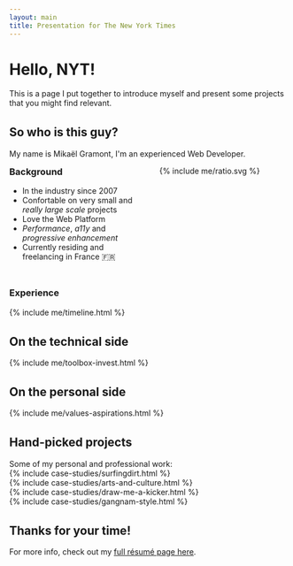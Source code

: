 ```yaml
---
layout: main
title: Presentation for The New York Times 
---
```


<style>
hr {
  opacity: .2;
  margin: 2rem auto 1rem;
  width: 50%;
  min-width: 250px;
}

.low-header {
  margin-top: 0;
}

.mid-header {
  margin-top: 1rem;
}

.high-header {
  margin-top: 2rem;
}

.value {
  font-weight: bold;
}

.wrapping-container {
  display: flex;
  flex-wrap: wrap;
}

.ratio {
  width: 320px;
  margin: 0 auto;
}

.toolbox-invest {
  display: flex;
  flex-wrap: wrap;
}
.toolbox-container {
  flex: 2 0;
  min-width: 16rem;
}

.invest {
  flex: 1 0;
  min-width: 12rem;
}

@media screen and (min-width: 800px) {
    .wrapping-container {
      flex-wrap: nowrap;
    }
    .ratio {
      width: 400px;
      margin-left: 40px;
    }
}

.projects,
.toolbox {
  list-style: none;
  margin: 0;
  padding: 0;
}
.project-title {
  display: inline;
  font-size: 16px;
}
.project-title:hover {
  cursor: pointer;
}
.project-date, .tools {
  font-family: Muli, sans-serif;
  font-weight: normal;
}

@media screen and (min-width: 376px) {
    .projects li hr {
        display: none;
    }
}

.toolbox {
  display: flex;
  flex-wrap: wrap;
  max-width: 600px;
  margin: 0 auto;  
  padding: .5rem;
  justify-content: space-around;
  align-items: center;
}
.toolbox li {
    display: contents;
}

.timeline-section {
    position: relative;
}

.experience {
    position: absolute;
    top: -2.6rem;
    left: 50%;
    transform: translateX(-50%);
    width: 300px;
    height: 3.9rem;
    margin: .5rem auto;
    text-align: center;
    line-height: 1.3rem;
}
.timeline:hover {
    cursor: pointer;
}
.role,
.label,
.location {
    margin: 0;
}
.role,
.label {
    font-weight: bold;
}
.location {
    font-weight: normal;
}

.timeline-table {
    margin: 1rem auto 0;
}
.timeline-table td {
    border: 1px solid #333;
    border-color: var(--font-color);
    padding: 3px;
    font-size: 1rem;
    font-size: clamp(.75rem, 1.5vw, 1.5rem);
}
.invest-list {
    margin: 0;
}

.values-aspirations {
    justify-content: space-between;
}

{% include case-studies/case-studies.css %}
</style>

# Hello, NYT!
This is a page I put together to introduce myself and present some projects that you might find relevant.

<h2 id="so-who-is-this-guy" class="high-header inverted">So who is this guy?</h2>
<section>
  <p>My name is Mikaël Gramont, I'm an experienced Web Developer.</p>
  <div class="wrapping-container intro">
    <div class="me">
      <h3 id="background" class="low-header">Background</h3>
      <ul>
        <li>In the industry since 2007</li>
        <li>Confortable on very small and <em>really large scale</em> projects</li>
        <li>Love the Web Platform</li>
        <li><em>Performance</em>, <em>a11y</em> and <em>progressive enhancement</em></li>
        <li>Currently residing and freelancing in France 🇫🇷</li>
      </ul>
    </div>
    <div class="ratio">
      {% include me/ratio.svg %}  
    </div>
  </div>
</section>

<section class="timeline-section">  
  <h3 id="background" class="high-header">Experience</h3>
  {% include me/timeline.html %}
</section>


<section>
  <h2 id="personal-projects-portfolio" class="high-header inverted">On the technical side</h2>
  {% include me/toolbox-invest.html %}
</section>

<section>
  <h2 id="personal-projects-portfolio" class="high-header inverted">On the personal side</h2>
  {% include me/values-aspirations.html %}
</section>

<h2 id="personal-projects-portfolio" class="high-header inverted">Hand-picked projects</h2>
Some of my personal and professional work:
<ul class="projects case-studies">
  <li>
    {% include case-studies/surfingdirt.html %}
    <hr />
  </li>
  <li>
    {% include case-studies/arts-and-culture.html %}
    <hr />
  </li>
  <li>
    {% include case-studies/draw-me-a-kicker.html %}
    <hr />
  </li>
  <li>
    {% include case-studies/gangnam-style.html %}    
  </li>
</ul>

<h2 id="thanks" class="high-header inverted">Thanks for your time!</h2>
<p>
    For more info, check out my <a href="/resume">full résumé page here</a>.
</p>

<script>
{% include me/timeline.js %}
</script>